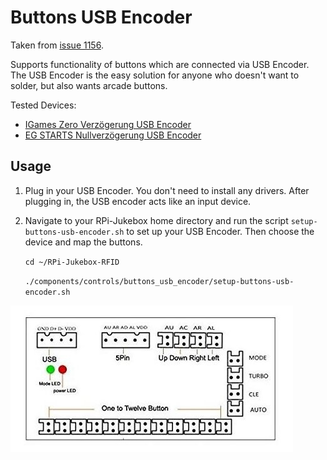 # Buttons USB Encoder

Taken from [issue 1156](https://github.com/MiczFlor/RPi-Jukebox-RFID/issues/1156).

Supports functionality of buttons which are connected via USB Encoder. The USB Encoder is the easy solution for anyone
who doesn't want to solder, but also wants arcade buttons.

Tested Devices:

* [IGames Zero Verzögerung USB Encoder](https://www.amazon.de/gp/product/B01N0GZQZI)
* [EG STARTS Nullverzögerung USB Encoder](https://www.amazon.de/gp/product/B075DFNK24)

## Usage

1. Plug in your USB Encoder. You don't need to install any drivers. After plugging in, the USB encoder acts like an
   input device.
2. Navigate to your RPi-Jukebox home directory and run the script `setup-buttons-usb-encoder.sh` to set up your USB Encoder. Then choose the device and map the buttons.

   `cd ~/RPi-Jukebox-RFID`
   
   `./components/controls/buttons_usb_encoder/setup-buttons-usb-encoder.sh`

![USB Encoder schematics](buttons-usb-encoder.jpg)
